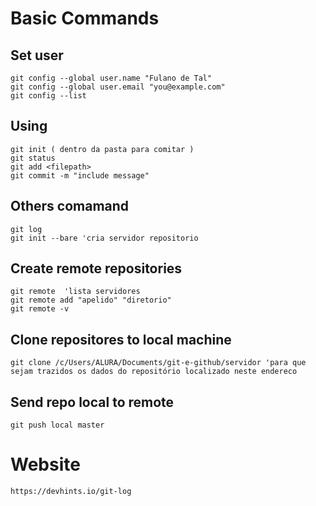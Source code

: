 # Basic Commands

## Set user
	git config --global user.name "Fulano de Tal"
	git config --global user.email "you@example.com"
	git config --list

## Using 
	git init ( dentro da pasta para comitar )
	git status
	git add <filepath>
	git commit -m "include message"

## Others comamand

	git log
	git init --bare 'cria servidor repositorio

## Create remote repositories
	git remote	'lista servidores
	git remote add "apelido" "diretorio"
	git remote -v

## Clone repositores to local machine
	
	git clone /c/Users/ALURA/Documents/git-e-github/servidor 'para que sejam trazidos os dados do repositório localizado neste endereco

## Send repo local to remote
	
	git push local master

# Website

	https://devhints.io/git-log


